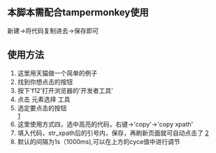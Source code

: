 ## 本脚本需配合tampermonkey使用
新建->将代码复制进去->保存即可  

## 使用方法  
1. 这里用天猫做一个简单的例子  
2. 找到你想点击的按钮  
3. 按下'f12'打开浏览器的'开发者工具'  
4. 点击 元素选择 工具  
5. 选定要点击的按钮  
[1](https://github.com/JackyTsuuuy/Autoclicker/blob/master/1.png)
6. 这里使用方式四，选中高亮的代码，右键->'copy'->'copy xpath'
7. 填入代码，str_xpath后的引号内，保存，再刷新页面就可自动点击了
[2](https://github.com/JackyTsuuuy/Autoclicker/blob/master/2.png)
8. 默认的间隔为1s（1000ms),可以在上方的cyce值中进行调节